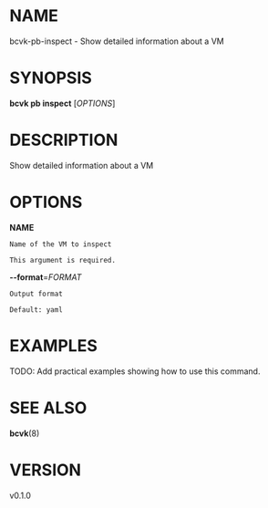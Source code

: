 # NAME

bcvk-pb-inspect - Show detailed information about a VM

# SYNOPSIS

**bcvk pb inspect** [*OPTIONS*]

# DESCRIPTION

Show detailed information about a VM

# OPTIONS

<!-- BEGIN GENERATED OPTIONS -->
**NAME**

    Name of the VM to inspect

    This argument is required.

**--format**=*FORMAT*

    Output format

    Default: yaml

<!-- END GENERATED OPTIONS -->

# EXAMPLES

TODO: Add practical examples showing how to use this command.

# SEE ALSO

**bcvk**(8)

# VERSION

v0.1.0
